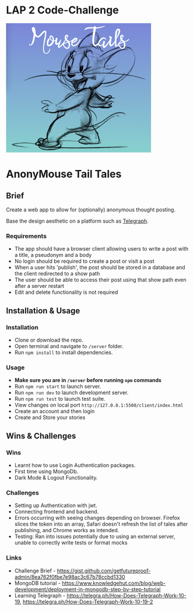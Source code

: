 # LAP 2 Code-Challenge

![MouseTails Logo](client/images/MouseTails.png "MouseTails Logo")

# AnonyMouse Tail Tales

## Brief

Create a web app to allow for (optionally) anonymous thought posting.

Base the design aesthetic on a platform such as [Telegraph](https://telegra.ph/).

### Requirements

- The app should have a browser client allowing users to write a post with a title, a pseudonym and a body
- No login should be required to create a post or visit a post
- When a user hits 'publish', the post should be stored in a database and the client redirected to a show path
- The user should be able to access their post using that show path even after a server restart
- Edit and delete functionality is not required

## Installation & Usage

### Installation

- Clone or download the repo.
- Open terminal and navigate to `/server` folder.
- Run `npm install` to install dependencies.

### Usage

- **Make sure you are in `/server` before running `npm` commands**
- Run `npm run start` to launch server.
- Run `npm run dev` to launch development server.
- Run `npm run test` to launch test suite.
- View changes on local port `http://127.0.0.1:5500/client/index.html`
- Create an account and then login
- Create and Store your stories

## Wins & Challenges

### Wins

- Learnt how to use Login Authentication packages.
- First time using MongoDb.
- Dark Mode & Logout Functionality.

### Challenges

- Setting up Authentication with jwt.
- Connecting frontend and backend.
- Errors occurring with seeing changes depending on browser. Firefox slices the token into an array, Safari doesn't refresh the list of tales after publishing, and Chrome works as intended.
- Testing: Ran into issues potentially due to using an external server, unable to correctly write tests or format mocks

### Links

- Challenge Brief - https://gist.github.com/getfutureproof-admin/8ea762f0fbe7e98ac3c67b78ccbd1330
- MongoDB tutorial - https://www.knowledgehut.com/blog/web-development/deployment-in-mongodb-step-by-step-tutorial
- Learning Telegraph - https://telegra.ph/How-Does-Telegraph-Work-10-19, https://telegra.ph/How-Does-Telegraph-Work-10-19-2

